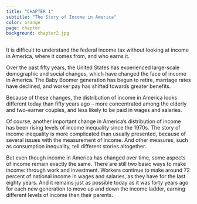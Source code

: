 ```yaml
---
title: "CHAPTER 1"
subtitle: "The Story of Income in America"
color: orange
page: chapter
background: chapter2.jpg
---
```

It is difficult to understand the federal income tax without looking at income in America, where it comes from, and who earns it.

Over the past fifty years, the United States has experienced large-scale demographic and social changes, which have changed the face of income in America. The Baby Boomer generation has begun to retire, marriage rates have declined, and worker pay has shifted towards greater benefits.

Because of these changes, the distribution of income in America looks different today than fifty years ago – more concentrated among the elderly and two-earner couples, and less likely to be paid in wages and salaries.

Of course, another important change in America’s distribution of income has been rising levels of income inequality since the 1970s. The story of income inequality is more complicated than usually presented, because of several issues with the measurement of income. And other measures, such as consumption inequality, tell different stories altogether.

But even though income in America has changed over time, some aspects of income remain exactly the same. There are still two basic ways to make income: through work and investment. Workers continue to make around 72 percent of national income in wages and salaries, as they have for the last eighty years. And it remains just as possible today as it was forty years ago for each new generation to move up and down the income ladder, earning different levels of income than their parents.
